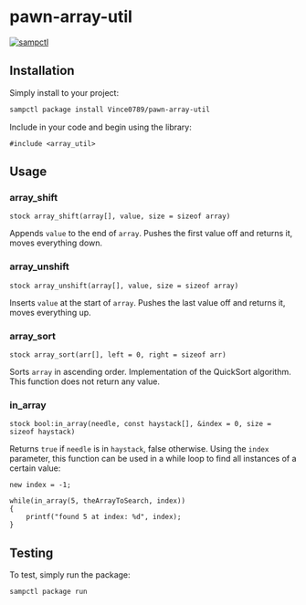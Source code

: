 # pawn-array-util

[![sampctl](https://shields.southcla.ws/badge/sampctl-pawn--array--util-2f2f2f.svg?style=for-the-badge)](https://github.com/Vince0789/pawn-array-util)

<!--
Short description of your library, why it's useful, some examples, pictures or
videos. Link to your forum release thread too.

Remember: You can use "forumfmt" to convert this readme to forum BBCode!

What the sections below should be used for:

`## Installation`: Leave this section un-edited unless you have some specific
additional installation procedure.

`## Testing`: Whether your library is tested with a simple `main()` and `print`,
unit-tested, or demonstrated via prompting the player to connect, you should
include some basic information for users to try out your code in some way.

And finally, maintaining your version number`:

* Follow [Semantic Versioning](https://semver.org/)
* When you release a new version, update `VERSION` and `git tag` it
* Versioning is important for sampctl to use the version control features

Happy Pawning!
-->

## Installation

Simply install to your project:

```bash
sampctl package install Vince0789/pawn-array-util
```

Include in your code and begin using the library:

```pawn
#include <array_util>
```

## Usage

### array_shift
```pawn
stock array_shift(array[], value, size = sizeof array)
```
Appends `value` to the end of `array`. Pushes the first value off and returns it, moves everything down.

### array_unshift
```pawn
stock array_unshift(array[], value, size = sizeof array)
```
Inserts `value` at the start of `array`. Pushes the last value off and returns it, moves everything up.

### array_sort
```pawn
stock array_sort(arr[], left = 0, right = sizeof arr)
```
Sorts `array` in ascending order. Implementation of the QuickSort algorithm. This function does not return any value.

### in_array
```pawn
stock bool:in_array(needle, const haystack[], &index = 0, size = sizeof haystack)
```
Returns `true` if `needle` is in `haystack`, false otherwise. Using the `index` parameter, this function can be used in a while loop to find all instances of a certain value:

```pawn
new index = -1;

while(in_array(5, theArrayToSearch, index))
{
    printf("found 5 at index: %d", index);
}
```

## Testing

<!--
Depending on whether your package is tested via in-game "demo tests" or
y_testing unit-tests, you should indicate to readers what to expect below here.
-->

To test, simply run the package:

```bash
sampctl package run
```
